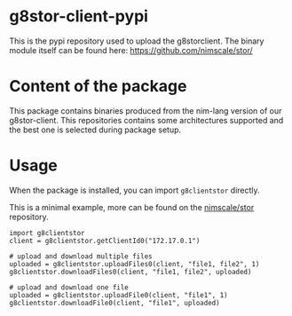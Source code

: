 # g8stor-client-pypi
This is the pypi repository used to upload the g8storclient.
The binary module itself can be found here: https://github.com/nimscale/stor/

# Content of the package
This package contains binaries produced from the nim-lang version of our g8stor-client.
This repositories contains some architectures supported and the best one is selected during package setup.

# Usage
When the package is installed, you can import `g8clientstor` directly.

This is a minimal example, more can be found on the [nimscale/stor](https://github.com/nimscale/stor) repository.

```
import g8clientstor
client = g8clientstor.getClientId0("172.17.0.1")

# upload and download multiple files
uploaded = g8clientstor.uploadFiles0(client, "file1, file2", 1)
g8clientstor.downloadFiles0(client, "file1, file2", uploaded)

# upload and download one file
uploaded = g8clientstor.uploadFile0(client, "file1", 1)
g8clientstor.downloadFile0(client, "file1", uploaded)
```
